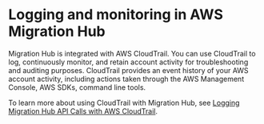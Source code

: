 # Logging and monitoring in AWS Migration Hub<a name="logging-monitoring"></a>

Migration Hub is integrated with AWS CloudTrail\. You can use CloudTrail to log, continuously monitor, and retain account activity for troubleshooting and auditing purposes\. CloudTrail provides an event history of your AWS account activity, including actions taken through the AWS Management Console, AWS SDKs, command line tools\.

To learn more about using CloudTrail with Migration Hub, see [Logging Migration Hub API Calls with AWS CloudTrail](logging-using-cloudtrail.md)\.